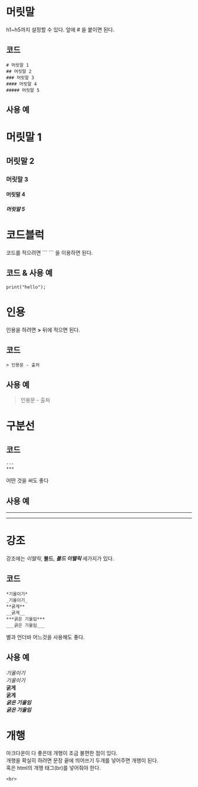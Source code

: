 # 머릿말
h1~h5까지 설정할 수 있다. 앞에 # 을 붙이면 된다.
## 코드
```
# 머릿말 1
## 머릿말 2
### 머릿말 3
#### 머릿말 4
##### 머릿말 5
```
## 사용 예
# 머릿말 1
## 머릿말 2
### 머릿말 3
#### 머릿말 4
##### 머릿말 5
  
# 코드블럭
코드를 적으려면 \`\`\` \`\`\` 을 이용하면 된다.
## 코드 & 사용 예
```
print("hello");
```
  
# 인용
인용을 하려면 **>** 뒤에 적으면 된다.
## 코드
```
> 인용문 - 출처
```
## 사용 예
> 인용문 - 출처

# 구분선
## 코드
```
---
***
```
어떤 것을 써도 좋다
## 사용 예
---
***

# 강조
강조에는 *이텔릭*, **볼드**, ***볼드 이텔릭*** 세가지가 있다.
## 코드
```
*기울이기*
_기울이기_
**굵게**
__굵게__
***굵은 기울임***
___굵은 기울임___
```
별과 언더바 어느것을 사용해도 좋다.
## 사용 예
*기울이기*  
_기울이기_  
**굵게**  
__굵게__  
***굵은 기울임***  
___굵은 기울임___  

# 개행
마크다운이 다 좋은데 개행이 조금 불편한 점이 있다.  
개행을 확실히 하려면 문장 끝에 띄어쓰기 두개를 넣어주면 개행이 된다.  
혹은 html의 개행 태그(br)를 넣어줘야 한다.
```
<br>
```
